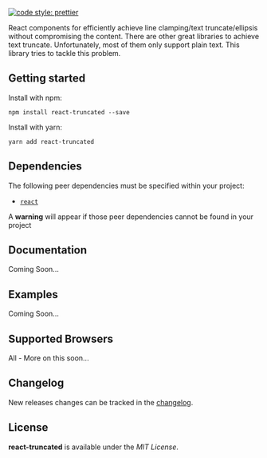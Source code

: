 [![code style: prettier](https://img.shields.io/badge/code_style-prettier-ff69b4.svg?style=flat-square)](https://github.com/prettier/prettier)

React components for efficiently achieve line clamping/text truncate/ellipsis without compromising the content.
There are other great libraries to achieve text truncate. Unfortunately, most of them only support plain text.
This library tries to tackle this problem.


Getting started
---------------

Install with npm:
```shell
npm install react-truncated --save
```
Install with yarn:
```shell
yarn add react-truncated
```

Dependencies
---------------

The following peer dependencies must be specified within your project:
- [`react`](https://www.npmjs.com/package/react)

A **warning** will appear if those peer dependencies cannot be found in your project

Documentation
---------------
Coming Soon...


Examples
---------------
Coming Soon...


Supported Browsers
---------------
All - More on this soon...


Changelog
---------

New releases changes can be tracked in the [changelog](https://github.com/bimone/react-truncated/blob/master/CHANGELOG.md).

License
---------

**react-truncated** is available under the *MIT License*.